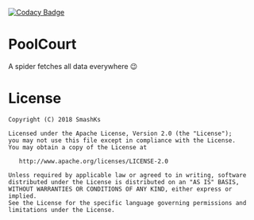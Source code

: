[![Codacy Badge](https://api.codacy.com/project/badge/Grade/23b66c92755047cd8db71503bad1d098)](https://www.codacy.com/app/pokk/PoolCourt?utm_source=github.com&amp;utm_medium=referral&amp;utm_content=SmashKs/PoolCourt&amp;utm_campaign=Badge_Grade)

# PoolCourt
A spider fetches all data everywhere 😉

# License

```
Copyright (C) 2018 SmashKs

Licensed under the Apache License, Version 2.0 (the "License");
you may not use this file except in compliance with the License.
You may obtain a copy of the License at

   http://www.apache.org/licenses/LICENSE-2.0

Unless required by applicable law or agreed to in writing, software
distributed under the License is distributed on an "AS IS" BASIS,
WITHOUT WARRANTIES OR CONDITIONS OF ANY KIND, either express or implied.
See the License for the specific language governing permissions and
limitations under the License.
```
